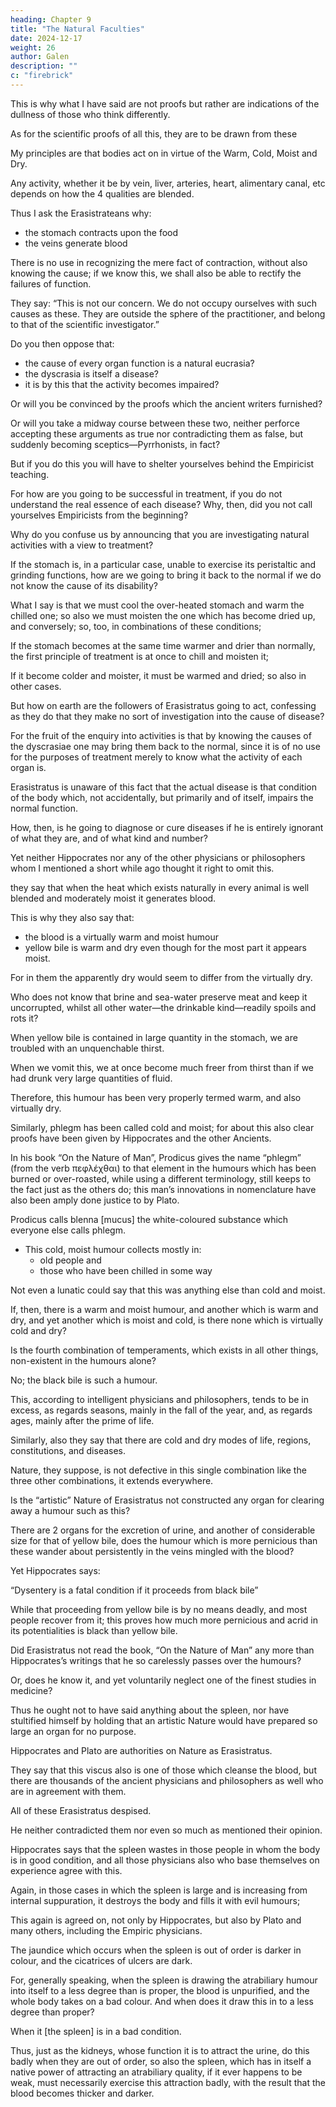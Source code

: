 ```yaml
---
heading: Chapter 9
title: "The Natural Faculties"
date: 2024-12-17
weight: 26
author: Galen
description: ""
c: "firebrick"
---
```



This is why what I have said are not proofs but rather are indications of the dullness of those who think differently.

 <!-- and who do not even recognise what is agreed on by everyone and is a matter of daily observation.  -->

As for the scientific proofs of all this, they are to be drawn from these

My principles are that bodies act on in virtue of the Warm, Cold, Moist and Dry. 

Any activity, whether it be by vein, liver, arteries, heart, alimentary canal, etc depends on how the 4 qualities are blended. 

Thus I ask the Erasistrateans why:
- the stomach contracts upon the food
- the veins generate blood

There is no use in recognizing the mere fact of contraction, without also knowing the cause; if we know this, we shall also be able to rectify the failures of function. 


They say: “This is not our concern. We do not occupy ourselves with such causes as these. They are outside the sphere of the practitioner, and belong to that of the scientific investigator.”

Do you then oppose that:
- the cause of every organ function is a natural eucrasia?
- the dyscrasia is itself a disease?
- it is by this that the activity becomes impaired? 

Or will you be convinced by the proofs which the ancient writers furnished? 

Or will you take a midway course between these two, neither perforce accepting these arguments as true nor contradicting them as false, but suddenly becoming sceptics—Pyrrhonists, in fact? 

But if you do this you will have to shelter yourselves behind the Empiricist teaching. 

For how are you going to be successful in treatment, if you do not understand the real essence of each disease? Why, then, did you not call yourselves Empiricists from the beginning? 

Why do you confuse us by announcing that you are investigating natural activities with a view to treatment?

If the stomach is, in a particular case, unable to exercise its peristaltic and grinding functions, how are we going to bring it back to the normal if we do not know the cause of its disability? 

What I say is that we must cool the over-heated stomach and warm the chilled one; so also we must moisten the one which has become dried up, and conversely; so, too, in combinations of these conditions; 

If the stomach becomes at the same time warmer and drier than normally, the first principle of treatment is at once to chill and moisten it; 

If it become colder and moister, it must be warmed and dried; so also in other cases. 

But how on earth are the followers of Erasistratus going to act, confessing as they do that they make no sort of investigation into the cause of disease? 

For the fruit of the enquiry into activities is that by knowing the causes of the dyscrasiae one may bring them back to the normal, since it is of no use for the purposes of treatment merely to know what the activity of each organ is.

Erasistratus is unaware of this fact that the actual disease is that condition of the body which, not accidentally, but primarily and of itself, impairs the normal function. 

How, then, is he going to diagnose or cure diseases if he is entirely ignorant of what they are, and of what kind and number? 

<!-- As regards the stomach, certainly, Erasistratus held that one should at least investigate how it digests the food. But why was not investigation also made as to the primary originative cause of this? And, as regards the veins and the blood, he omitted even to ask the question “how?” -->

Yet neither Hippocrates nor any of the other physicians or philosophers whom I mentioned a short while ago thought it right to omit this.

 they say that when the heat which exists naturally in every animal is well blended and moderately moist it generates blood.

 This is why they also say that:
 - the blood is a virtually warm and moist humour
 - yellow bile is warm and dry even though for the most part it appears moist. 

For in them the apparently dry would seem to differ from the virtually dry.

Who does not know that brine and sea-water preserve meat and keep it uncorrupted, whilst all other water—the drinkable kind—readily spoils and rots it?

When yellow bile is contained in large quantity in the stomach, we are troubled with an unquenchable thirst.

When we vomit this, we at once become much freer from thirst than if we had drunk very large quantities of fluid.

Therefore, this humour has been very properly termed warm, and also virtually dry.

Similarly, phlegm has been called cold and moist; for about this also clear proofs have been given by Hippocrates and the other Ancients.

In his book “On the Nature of Man”, Prodicus gives the name “phlegm” (from the verb πεφλέχθαι) to that element in the humours which has been burned or over-roasted, while using a different terminology, still keeps to the fact just as the others do; this man’s innovations in nomenclature have also been amply done justice to by Plato.

Prodicus calls blenna [mucus] the white-coloured substance which everyone else calls phlegm.
- This cold, moist humour collects mostly in:
  - old people and
  - those who have been chilled in some way

Not even a lunatic could say that this was anything else than cold and moist.

If, then, there is a warm and moist humour, and another which is warm and dry, and yet another which is moist and cold, is there none which is virtually cold and dry? 

Is the fourth combination of temperaments, which exists in all other things, non-existent in the humours alone? 

No; the black bile is such a humour. 

This, according to intelligent physicians and philosophers, tends to be in excess, as regards seasons, mainly in the fall of the year, and, as regards ages, mainly after the prime of life.

Similarly, also they say that there are cold and dry modes of life, regions, constitutions, and diseases. 

Nature, they suppose, is not defective in this single combination like the three other combinations, it extends everywhere.

Is the “artistic” Nature of Erasistratus not constructed any organ for clearing away a humour such as this?

There are 2 organs for the excretion of urine, and another of considerable size for that of yellow bile, does the humour which is more pernicious than these wander about persistently in the veins mingled with the blood? 

Yet Hippocrates says:

“Dysentery is a fatal condition if it proceeds from black bile”

While that proceeding from yellow bile is by no means deadly, and most people recover from it; this proves how much more pernicious and acrid in its potentialities is black than yellow bile. 

Did Erasistratus not read the book, “On the Nature of Man” any more than Hippocrates’s writings that he so carelessly passes over the humours?

Or, does he know it, and yet voluntarily neglect one of the finest studies in medicine? 

Thus he ought not to have said anything about the spleen, nor have stultified himself by holding that an artistic Nature would have prepared so large an organ for no purpose.

Hippocrates and Plato are authorities on Nature as Erasistratus.

They say that this viscus also is one of those which cleanse the blood, but there are thousands of the ancient physicians and philosophers as well who are in agreement with them. 

All of these Erasistratus despised.

He neither contradicted them nor even so much as mentioned their opinion.

Hippocrates says that the spleen wastes in those people in whom the body is in good condition, and all those physicians also who base themselves on experience agree with this.

Again, in those cases in which the spleen is large and is increasing from internal suppuration, it destroys the body and fills it with evil humours; 

This again is agreed on, not only by Hippocrates, but also by Plato and many others, including the Empiric physicians.

The jaundice which occurs when the spleen is out of order is darker in colour, and the cicatrices of ulcers are dark. 

For, generally speaking, when the spleen is drawing the atrabiliary humour into itself to a less degree than is proper, the blood is unpurified, and the whole body takes on a bad colour. And when does it draw this in to a less degree than proper? 

When it [the spleen] is in a bad condition. 

Thus, just as the kidneys, whose function it is to attract the urine, do this badly when they are out of order, so also the spleen, which has in itself a native power of attracting an atrabiliary quality, if it ever happens to be weak, must necessarily exercise this attraction badly, with the result that the blood becomes thicker and darker.

